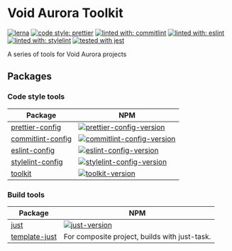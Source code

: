 # Void Aurora Toolkit

[![lerna](https://img.shields.io/badge/maintained%20with-lerna-cc00ff.svg?style=flat-square)](https://lerna.js.org/)
[![code style: prettier](https://img.shields.io/badge/code_style-prettier-ff69b4.svg?style=flat-square)](https://github.com/prettier/prettier)
[![linted with: commitlint](https://img.shields.io/badge/linted_with-commitlint-51b1dd?style=flat-square)](https://github.com/conventional-changelog/commitlint)
[![linted with: eslint](https://img.shields.io/badge/linted_with-eslint-4b32c3?style=flat-square)](https://github.com/eslint/eslint)
[![linted with: stylelint](https://img.shields.io/badge/linted_with-stylelint-dc143c?style=flat-square)](https://github.com/stylelint/stylelint)
[![tested with jest](https://img.shields.io/badge/tested_with-jest-99424f.svg?style=flat-square)](https://github.com/facebook/jest)

A series of tools for Void Aurora projects

## Packages

### Code style tools

| Package             | NPM                                                   |
| ------------------- | ----------------------------------------------------- |
| [prettier-config]   | [![prettier-config-version]][prettier-config-npm]     |
| [commitlint-config] | [![commitlint-config-version]][commitlint-config-npm] |
| [eslint-config]     | [![eslint-config-version]][eslint-config-npm]         |
| [stylelint-config]  | [![stylelint-config-version]][stylelint-config-npm]   |
| [toolkit]           | [![toolkit-version]][toolkit-npm]                     |

[prettier-config]: https://github.com/void-aurora/toolkit/tree/master/packages/prettier-config
[prettier-config-version]: https://img.shields.io/npm/v/@void-aurora/prettier-config?style=flat-square
[prettier-config-npm]: https://www.npmjs.com/package/@void-aurora/prettier-config
[commitlint-config]: https://github.com/void-aurora/toolkit/tree/master/packages/commitlint-config
[commitlint-config-version]: https://img.shields.io/npm/v/@void-aurora/commitlint-config?style=flat-square
[commitlint-config-npm]: https://www.npmjs.com/package/@void-aurora/commitlint-config
[eslint-config]: https://github.com/void-aurora/toolkit/tree/master/packages/eslint-config
[eslint-config-version]: https://img.shields.io/npm/v/@void-aurora/eslint-config?style=flat-square
[eslint-config-npm]: https://www.npmjs.com/package/@void-aurora/eslint-config
[stylelint-config]: https://github.com/void-aurora/toolkit/tree/master/packages/stylelint-config
[stylelint-config-version]: https://img.shields.io/npm/v/@void-aurora/stylelint-config?style=flat-square
[stylelint-config-npm]: https://www.npmjs.com/package/@void-aurora/stylelint-config
[toolkit]: https://github.com/void-aurora/toolkit/tree/master/packages/toolkit
[toolkit-version]: https://img.shields.io/npm/v/@void-aurora/toolkit?style=flat-square
[toolkit-npm]: https://www.npmjs.com/package/@void-aurora/toolkit

### Build tools

| Package         | NPM                                           |
| --------------- | --------------------------------------------- |
| [just]          | [![just-version]][just-npm]                   |
| [template-just] | For composite project, builds with just-task. |

[just]: https://github.com/void-aurora/toolkit/tree/master/packages/just
[just-version]: https://img.shields.io/npm/v/@void-aurora/just?style=flat-square
[just-npm]: https://www.npmjs.com/package/@void-aurora/just
[template-just]: https://github.com/void-aurora/toolkit/tree/master/packages/template-just
